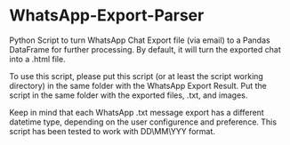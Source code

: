# WhatsApp-Export-Parser

Python Script to turn WhatsApp Chat Export file (via email) to a Pandas DataFrame for further processing. By default, it will turn the exported chat into a .html file.

To use this script, please put this script (or at least the script working directory) in the same folder with the WhatsApp Export Result. Put the script in the same folder with the exported files, .txt, and images.

Keep in mind that each WhatsApp .txt message export has a different datetime type, depending on the user configurence and preference. This script has been tested to work with DD\MM\YYY format.

